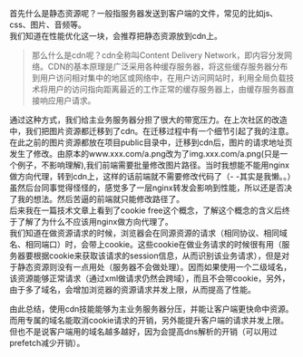 首先什么是静态资源呢？一般指服务器发送到客户端的文件，常见的比如js、css、图片、音频等。  
我们知道在性能优化这一块，会推荐把静态资源放到cdn上。

> 那么什么是cdn呢？cdn全称叫Content Delivery Network，即内容分发网络。CDN的基本原理是广泛采用各种缓存服务器，将这些缓存服务器分布到用户访问相对集中的地区或网络中，在用户访问网站时，利用全局负载技术将用户的访问指向距离最近的工作正常的缓存服务器上，由缓存服务器直接响应用户请求。

通过这种方式，我们给主业务服务器分担了很大的带宽压力。在上次社区的改造中，我们把图片资源都迁移到了cdn。在迁移过程中有一个细节引起了我的注意。在此之前的图片资源都放在项目public目录中，迁移到cdn后，图片的请求地址页发生了修改。由原本的www.xxx.com/a.png改为了img.xxx.com/a.png(只是一个例子，不影响理解),我们前端需要批量修改图片路径。当时我想能不能用nginx做方向代理，转到cdn上，这样的话前端就不需要修改代码了（- -其实是我懒。。）虽然后台同事觉得怪怪的，感觉多了一层nginx转发会影响到性能，所以还是否决了我的想法。然后苦逼的前端就只能修改路径了。  
后来我在一篇技术文章上看到了cookie free这个概念，了解这个概念的含义后终于了解了为什么不应该用nginx做方向代理了。  
我们知道在做资源请求的时候，浏览器会在同源资源的请求（相同协议、相同域名、相同端口）时，会带上cookie。这些cookie在做业务请求的时候很有用（服务器要根据cookie来获取该请求的session信息，从而识别该业务请求），但是对于静态资源则没有一点用处（服务器不会做处理）。因而如果使用一个二级域名，该资源能够正常请求（通过xml做请求仍然会跨域），而且不会带cookie，另外，由于多了域名，会增加浏览器的资源请求并发上限，从而提高了性能。

由此总结，使用cdn技能能够为主业务服务器分压，并能让客户端更快命中资源。而用专属的域名能取消cookie请求的开销，另外能提升客户端的请求并发上限。但也不是说客户端用的域名越多越好，因为会提高dns解析的开销（可以用过prefetch减少开销）。
